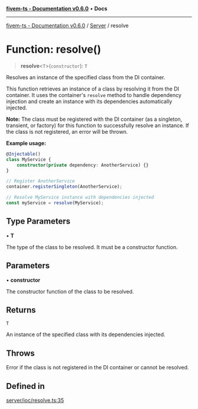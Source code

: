[**fivem-ts - Documentation v0.6.0**](../../../README.md) • **Docs**

***

[fivem-ts - Documentation v0.6.0](../../../README.md) / [Server](../README.md) / resolve

# Function: resolve()

> **resolve**\<`T`\>(`constructor`): `T`

Resolves an instance of the specified class from the DI container.

This function retrieves an instance of a class by resolving it from the DI container. It uses the container's
`resolve` method to handle dependency injection and create an instance with its dependencies automatically injected.

**Note:** The class must be registered with the DI container (as a singleton, transient, or factory) for this
function to successfully resolve an instance. If the class is not registered, an error will be thrown.

**Example usage:**

```ts
@Injectable()
class MyService {
    constructor(private dependency: AnotherService) {}
}

// Register AnotherService
container.registerSingleton(AnotherService);

// Resolve MyService instance with dependencies injected
const myService = resolve(MyService);
```

## Type Parameters

• **T**

The type of the class to be resolved. It must be a constructor function.

## Parameters

• **constructor**

The constructor function of the class to be resolved.

## Returns

`T`

An instance of the specified class with its dependencies injected.

## Throws

Error if the class is not registered in the DI container or cannot be resolved.

## Defined in

[server/ioc/resolve.ts:35](https://github.com/Purpose-Dev/fivem-ts/blob/main/src/server/ioc/resolve.ts#L35)
